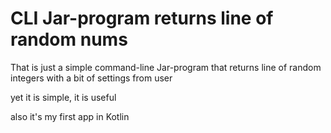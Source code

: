 # CLI Jar-program returns line of random nums

That is just a simple command-line Jar-program that returns line of random integers with a bit of settings from user

 
 yet it is simple, it is useful
 
 also it's my first app in Kotlin
